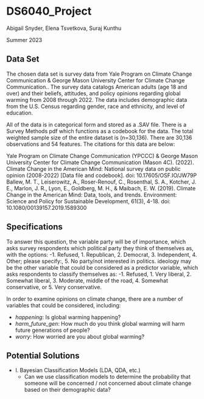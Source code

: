 # DS6040_Project

Abigail Snyder, Elena Tsvetkova, Suraj Kunthu

Summer 2023

## Data Set
The chosen data set is survey data from Yale Program on Climate Change Communication & George Mason University Center for Climate Change Communication.. The survey data catalogs American adults (age 18 and over) and their beliefs, attitudes, and policy opinions regarding global warming from 2008 through 2022. The data includes demographic data from the U.S. Census regarding gender, race and ethnicity, and level of education.


All of the data is in categorical form and stored as a .SAV file. There is a Survey Methods pdf which functions as a codebook for the data. The total weighted sample size of the entire dataset is (n=30,136). There are 30,136 observations and 54 features.
The citations for this data are below:


Yale Program on Climate Change Communication (YPCCC) & George Mason University Center for Climate Change Communication (Mason 4C). (2022). Climate Change in the American Mind: National survey data on public opinion (2008-2022) [Data file and codebook]. doi: 10.17605/OSF.IO/JW79P
Ballew, M. T., Leiserowitz, A., Roser-Renouf, C., Rosenthal, S. A., Kotcher, J. E., Marlon, J. R., Lyon, E., Goldberg, M. H., & Maibach, E. W. (2019). Climate Change in the American Mind: Data, tools, and trends. Environment: Science and Policy for Sustainable Development, 61(3), 4-18. doi: 10.1080/00139157.2019.1589300

## Specifications
To answer this question, the variable party will be of importance, which asks survey respondents which political party they think of themselves as, with the options: -1. Refused, 1. Republican, 2. Democrat, 3. Independent, 4. Other; please specify:, 5. No party/not interested in politics. ideology may be the other variable that could be considered as a predictor variable, which asks respondents to classify themselves as: -1. Refused, 1. Very liberal, 2. Somewhat liberal, 3. Moderate, middle of the road, 4. Somewhat conservative, or 5. Very conservative.

In order to examine opinions on climate change, there are a number of variables that could be considered, including:

- *happening*: Is global warming happening?
- *harm_future_gen*: How much do you think global warming will harm future generations of people?
- *worry*: How worried are you about global warming?

## Potential Solutions
- I. Bayesian Classification Models (LDA, QDA, etc.)
    - Can we use classification models to determine the probability that someone will be concerned / not concerned about climate change based on their demographic data?